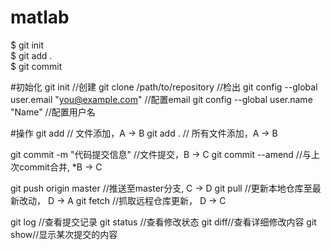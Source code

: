 # matlab

$ git init    
$ git add .    
$ git commit  

#初始化
git init //创建
git clone /path/to/repository //检出
git config --global user.email "you@example.com" //配置email
git config --global user.name "Name" //配置用户名

#操作
git add <file> // 文件添加，A → B
git add . // 所有文件添加，A → B

git commit -m "代码提交信息" //文件提交，B → C
git commit --amend //与上次commit合并, *B → C

git push origin master //推送至master分支, C → D
git pull //更新本地仓库至最新改动， D → A
git fetch //抓取远程仓库更新， D → C

git log //查看提交记录
git status //查看修改状态
git diff//查看详细修改内容
git show//显示某次提交的内容